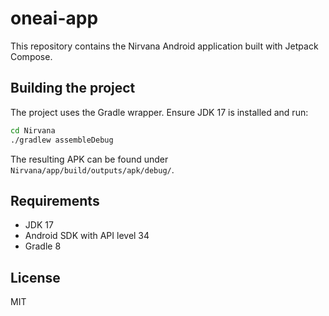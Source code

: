 # oneai-app

This repository contains the Nirvana Android application built with Jetpack Compose.

## Building the project

The project uses the Gradle wrapper. Ensure JDK 17 is installed and run:

```bash
cd Nirvana
./gradlew assembleDebug
```

The resulting APK can be found under `Nirvana/app/build/outputs/apk/debug/`.

## Requirements

- JDK 17
- Android SDK with API level 34
- Gradle 8

## License

MIT

